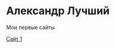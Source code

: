# Александр Лучший
Мои первые сайты

[Сайт 1](https://sanews.github.io/1_%D1%81%D0%B0%D0%B9%D1%82/ "Первый сайт")
